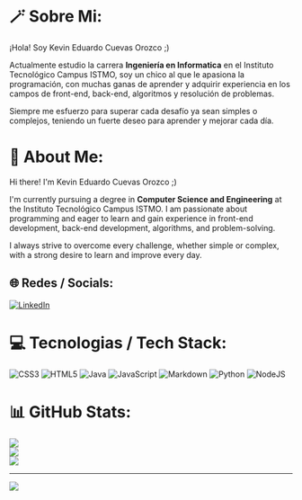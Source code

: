 # 🪄 Sobre Mi:
¡Hola! Soy Kevin Eduardo Cuevas Orozco ;)

Actualmente estudio la carrera **Ingeniería en Informatica** en el Instituto Tecnológico Campus ISTMO, soy un chico al que le apasiona la programación, con muchas ganas de aprender y adquirir experiencia en los campos de front-end, back-end, algoritmos y resolución de problemas.

Siempre me esfuerzo para superar cada desafío ya sean simples o complejos, teniendo un fuerte deseo para aprender y mejorar cada día.

# 🔮 About Me:
Hi there! I'm Kevin Eduardo Cuevas Orozco ;)

I'm currently pursuing a degree in **Computer Science and Engineering** at the Instituto Tecnológico Campus ISTMO. I am passionate about programming and eager to learn and gain experience in front-end development, back-end development, algorithms, and problem-solving.

I always strive to overcome every challenge, whether simple or complex, with a strong desire to learn and improve every day.


## 🌐 Redes / Socials:
[![LinkedIn](https://img.shields.io/badge/LinkedIn-%230077B5.svg?logo=linkedin&logoColor=white)](https://linkedin.com/in/dev-kevin-cuevas) 

# 💻 Tecnologias / Tech Stack:
![CSS3](https://img.shields.io/badge/css3-%231572B6.svg?style=for-the-badge&logo=css3&logoColor=white) ![HTML5](https://img.shields.io/badge/html5-%23E34F26.svg?style=for-the-badge&logo=html5&logoColor=white) ![Java](https://img.shields.io/badge/java-%23ED8B00.svg?style=for-the-badge&logo=openjdk&logoColor=white) ![JavaScript](https://img.shields.io/badge/javascript-%23323330.svg?style=for-the-badge&logo=javascript&logoColor=%23F7DF1E) ![Markdown](https://img.shields.io/badge/markdown-%23000000.svg?style=for-the-badge&logo=markdown&logoColor=white) ![Python](https://img.shields.io/badge/python-3670A0?style=for-the-badge&logo=python&logoColor=ffdd54) ![NodeJS](https://img.shields.io/badge/node.js-6DA55F?style=for-the-badge&logo=node.js&logoColor=white)

# 📊 GitHub Stats:
![](https://github-readme-stats.vercel.app/api?username=Kevin-Cuevas&theme=shadow_blue&hide_border=true&include_all_commits=false&count_private=false)<br/>
![](https://github-readme-streak-stats.herokuapp.com/?user=Kevin-Cuevas&theme=shadow_blue&hide_border=true)<br/>
![](https://github-readme-stats.vercel.app/api/top-langs/?username=Kevin-Cuevas&theme=shadow_blue&hide_border=true&include_all_commits=false&count_private=false&layout=compact)

---
[![](https://visitcount.itsvg.in/api?id=Kevin-Cuevas&icon=0&color=0)](https://visitcount.itsvg.in)


<!-- Proudly created with GPRM ( https://gprm.itsvg.in ) -->
